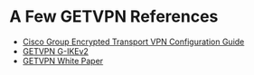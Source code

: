# A Few GETVPN References

- [Cisco Group Encrypted Transport VPN Configuration Guide](https://www.cisco.com/c/en/us/td/docs/ios-xml/ios/sec_conn_getvpn/configuration/xe-3s/sec-get-vpn-xe-3s-book/sec-get-vpn.html)
- [GETVPN G-IKEv2](https://www.cisco.com/c/en/us/td/docs/ios-xml/ios/sec_conn_getvpn/configuration/xe-3s/sec-get-vpn-xe-3s-book/sec-get-vpn-gikev2.html)
- [GETVPN White Paper](https://www.cisco.com/c/en/us/products/collateral/security/group-encrypted-transport-vpn/deployment_guide_c07-624088.html)
